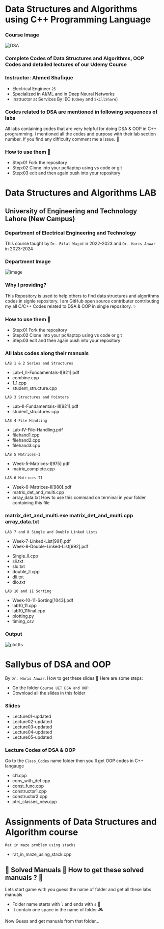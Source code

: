 # Data Structures and Algorithms using C++ Programming Language
### Course Image
![DSA](https://github.com/AhmedShafique313/dsa_complete/assets/99950606/3d5b12e9-e3de-4972-9f4d-984c5c89a689)

### Complete Codes of Data Structures and Algorithms, OOP Codes and detailed lectures of our Udemy Course 


### Instructor: Ahmed Shafique
- Electrical Engineer `25`
- Specialized in AI/ML and in Deep Neural Networks
- Instructor at Services By IEO (`Udemy` and `SkillShare`)

### Codes related to DSA are mentioned in following sequences of labs
All labs containing codes that are very helpful for doing DSA & OOP in C++ programming. I mentioned all the codes and purpose with their lab section number. If you find any difficulty comment me a issue. 👏


### How to use them 🤔
* Step:01 Fork the repository 
* Step:02 Clone into your pc/laptop using vs code or git
* Step:03 edit and then again push into your repository


# Data Structures and Algorithms LAB
## University of Engineering and Technology Lahore (New Campus)
### Department of Electrical Engineering and Technology
This course taught by `Dr. Bilal Wajid` in 2022-2023 and `Dr. Haris Anwar` in 2023-2024
### Department Image
![image](https://github.com/AhmedShafique313/dsa_complete/assets/99950606/d0602bb2-da69-4121-860e-f6c8b901314f)

### Why I providing?
This Repository is used to help others to find data structures and algorithms codes in signle repository. I am GitHub open source contributer contributing my all C/C++ Codes related to DSA & OOP in single repository. ✨
### How to use them 🤔
* Step:01 Fork the repository 
* Step:02 Clone into your pc/laptop using vs code or git
* Step:03 edit and then again push into your repository

### All labs codes along their manuals

`LAB 1 & 2 Series and Structures` 
* Lab-I_II-Fundamentals-I[921].pdf
* combine.cpp
* 1_1.cpp
* student_structure.cpp

`LAB 3 Structures and Pointers`
* Lab-II-Fundamentals-III[921].pdf
* student_structures.cpp

`LAB 4 File Handling`
* Lab-IV-File-Handling.pdf
* filehand1.cpp
* filehand2.cpp
* filehand3.cpp

`LAB 5 Matrices-I`
* Week-5-Matrices-I[975].pdf
* matrix_complete.cpp

`LAB 6 Matrices-II`
* Week-6-Matrices-II[980].pdf
* matrix_det_and_multi.cpp
* array_data.txt
How to use this command on terminal in your folder containing this file 
### matrix_det_and_multi.exe matrix_det_and_multi.cpp array_data.txt

`LAB 7 and 8 Single and Double Linked Lists`
- Week-7-Linked-List[991].pdf
- Week-8-Double-Linked-List[992].pdf
* Single_ll.cpp
* sli.txt
* slo.txt
* double_ll.cpp
* dli.txt
* dlo.txt

`LAB 10 and 11 Sorting`
* Week-10-11-Sorting[1043].pdf
* lab10_11.cpp
* lab10_11final.cpp
* plotting.py
* timing_csv 

### Output
![plottts](https://github.com/AhmedShafique313/dsa_complete/assets/99950606/f4fb1e40-04b3-4b3b-aaee-fcfa9fd3a40b)

# Sallybus of DSA and OOP
By `Dr. Haris Anwar`.  How to get these slides 🤔
Here are some steps:
- Go the folder `Course UET DSA and OOP`.
- Download all the slides in this folder

### Slides
- Lecture01-updated
- Lecture02-updated
- Lecture03-updated
- Lecture04-updated
- Lecture05-updated
### Lecture Codes of DSA & OOP
Go to the `Class_Codes` name folder then you'll get OOP codes in C++ langauge
* cl1.cpp
* cons_with_def.cpp
* const_func.cpp
* constructor1.cpp
* constructor2.cpp
* ptrs_classes_new.cpp

# Assignments of Data Structures and Algorithm course
`Rat in maze problem using stacks`
* rat_in_maze_using_stack.cpp

## 🤞 Solved Manuals 🧐 How to get these solved manuals ? 🐺 
Lets start game with you guess the name of folder and get all these labs manuals
* Folder name starts with `l` and ends with `s` 🎲
* It contain one space in the name of folder 🎮

Now Guess and get manuals from that folder... 
